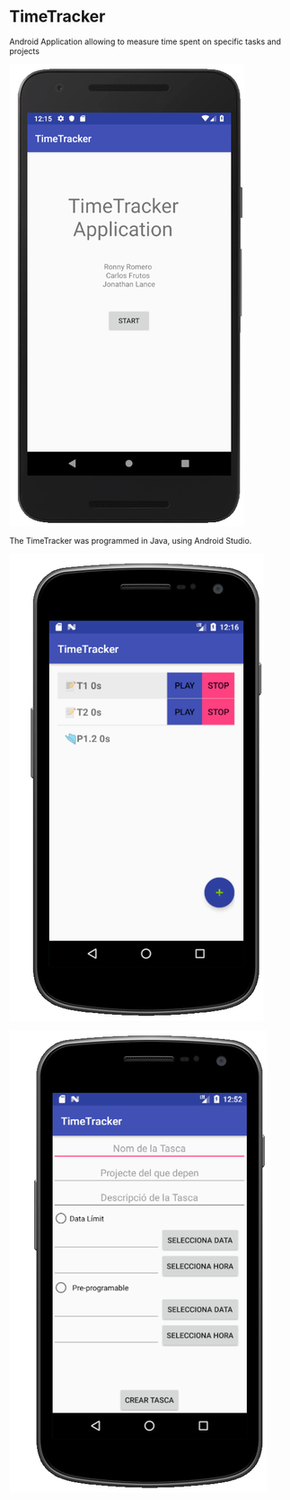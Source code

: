 # TimeTracker
Android Application allowing to measure time spent on specific tasks and projects

![Splash Screen](Time1.PNG)

The TimeTracker was programmed in Java, using Android Studio. 



![Menu](Time2.PNG)

![Add Task](Time3.PNG)
